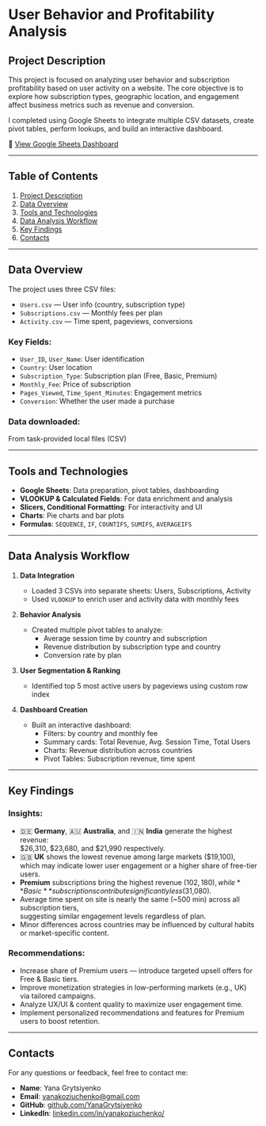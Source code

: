 # User Behavior and Profitability Analysis

## Project Description

This project is focused on analyzing user behavior and subscription profitability based on user activity on a website. The core objective is to explore how subscription types, geographic location, and engagement affect business metrics such as revenue and conversion.

I completed using Google Sheets to integrate multiple CSV datasets, create pivot tables, perform lookups, and build an interactive dashboard.

🔗 [View Google Sheets Dashboard](https://docs.google.com/spreadsheets/d/11UKq6v0_gw0A1gVFDF5w_P-ysDkBrIXOUQfdT_1iB8w/edit?usp=sharing)

---

## Table of Contents
1. [Project Description](#-project-description)
2. [Data Overview](#-data-overview)
3. [Tools and Technologies](#-tools-and-technologies)
4. [Data Analysis Workflow](#-data-analysis-workflow)
5. [Key Findings](#-key-findings)
6. [Contacts](#-contacts)

---

## Data Overview

The project uses three CSV files:

- `Users.csv` — User info (country, subscription type)
- `Subscriptions.csv` — Monthly fees per plan
- `Activity.csv` — Time spent, pageviews, conversions

### Key Fields:
- `User_ID`, `User_Name`: User identification  
- `Country`: User location  
- `Subscription_Type`: Subscription plan (Free, Basic, Premium)  
- `Monthly_Fee`: Price of subscription  
- `Pages_Viewed`, `Time_Spent_Minutes`: Engagement metrics  
- `Conversion`: Whether the user made a purchase  

### Data downloaded:  
From task-provided local files (CSV)

---

## Tools and Technologies

- **Google Sheets**: Data preparation, pivot tables, dashboarding  
- **VLOOKUP & Calculated Fields**: For data enrichment and analysis  
- **Slicers, Conditional Formatting**: For interactivity and UI  
- **Charts**: Pie charts and bar plots  
- **Formulas**: `SEQUENCE`, `IF`, `COUNTIFS`, `SUMIFS`, `AVERAGEIFS`

---

## Data Analysis Workflow

1. **Data Integration**  
   - Loaded 3 CSVs into separate sheets: Users, Subscriptions, Activity  
   - Used `VLOOKUP` to enrich user and activity data with monthly fees

2. **Behavior Analysis**  
   - Created multiple pivot tables to analyze:
     - Average session time by country and subscription
     - Revenue distribution by subscription type and country
     - Conversion rate by plan

3. **User Segmentation & Ranking**  
   - Identified top 5 most active users by pageviews using custom row index

4. **Dashboard Creation**  
   - Built an interactive dashboard:
     - Filters: by country and monthly fee
     - Summary cards: Total Revenue, Avg. Session Time, Total Users
     - Charts: Revenue distribution across countries
     - Pivot Tables: Subscription revenue, time spent

---

## Key Findings

### Insights:
- 🇩🇪 **Germany**, 🇦🇺 **Australia**, and 🇮🇳 **India** generate the highest revenue:  
  $26,310, $23,680, and $21,990 respectively.
- 🇬🇧 **UK** shows the lowest revenue among large markets ($19,100),  
  which may indicate lower user engagement or a higher share of free-tier users.
- **Premium** subscriptions bring the highest revenue ($102,180),  
  while **Basic** subscriptions contribute significantly less ($31,080).
- Average time spent on site is nearly the same (~500 min) across all subscription tiers,  
  suggesting similar engagement levels regardless of plan.
- Minor differences across countries may be influenced by cultural habits or market-specific content.

### Recommendations:
- Increase share of Premium users — introduce targeted upsell offers for Free & Basic tiers.
- Improve monetization strategies in low-performing markets (e.g., UK) via tailored campaigns.
- Analyze UX/UI & content quality to maximize user engagement time.
- Implement personalized recommendations and features for Premium users to boost retention.


---

## Contacts

For any questions or feedback, feel free to contact me:
- **Name**: Yana Grytsiyenko
- **Email**: [yanakoziuchenko@gmail.com](mailto:yanakoziuchenko@gmail.com)
- **GitHub**: [github.com/YanaGrytsiyenko](https://github.com/YanaGrytsiyenko)
- **LinkedIn**: [linkedin.com/in/yanakoziuchenko/](https://www.linkedin.com/in/yanakoziuchenko/)


